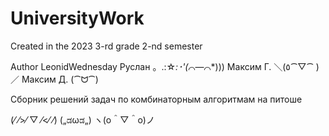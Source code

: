 # UniversityWork
Created in the 2023
3-rd grade 2-nd semester

Author LeonidWednesday
  Руслан    。.:☆*:･'(*⌒―⌒*)))
  Максим Г.  ＼(٥⁀▽⁀ )／
  Максим Д. (⁀ᗢ⁀)
  
Сборник решений задач по комбинаторным алгоритмам на питоше

(⁄ ⁄>⁄ ▽ ⁄<⁄ ⁄) („ಡωಡ„) ヽ(o＾▽＾o)ノ
